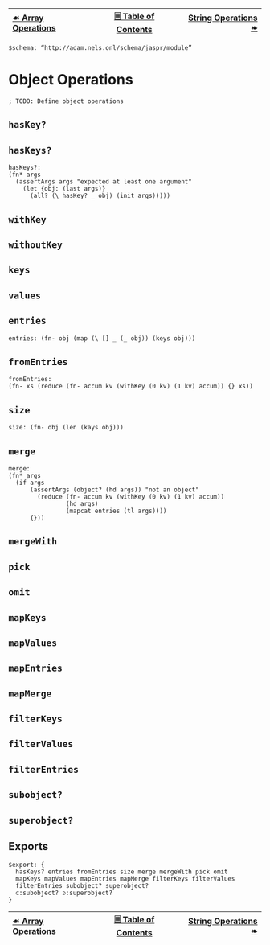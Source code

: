 [☙ Array Operations][prev] | [🗏 Table of Contents][toc] | [String Operations ❧][next]
:---|:---:|---:

    $schema: “http://adam.nels.onl/schema/jaspr/module”

# Object Operations

    ; TODO: Define object operations

## `hasKey?`

## `hasKeys?`

    hasKeys?:
    (fn* args
      (assertArgs args "expected at least one argument"
        (let {obj: (last args)}
          (all? (\ hasKey? _ obj) (init args)))))

## `withKey`

## `withoutKey`

## `keys`

## `values`

## `entries`

    entries: (fn- obj (map (\ [] _ (_ obj)) (keys obj)))

## `fromEntries`

    fromEntries:
    (fn- xs (reduce (fn- accum kv (withKey (0 kv) (1 kv) accum)) {} xs))

## `size`

    size: (fn- obj (len (kays obj)))

## `merge`

    merge:
    (fn* args
      (if args
          (assertArgs (object? (hd args)) "not an object"
            (reduce (fn- accum kv (withKey (0 kv) (1 kv) accum))
                    (hd args)
                    (mapcat entries (tl args))))
          {}))

## `mergeWith`

## `pick`

## `omit`

## `mapKeys`

## `mapValues`

## `mapEntries`

## `mapMerge`

## `filterKeys`

## `filterValues`

## `filterEntries`

## `subobject?`

## `superobject?`

## Exports

    $export: {
      hasKeys? entries fromEntries size merge mergeWith pick omit
      mapKeys mapValues mapEntries mapMerge filterKeys filterValues
      filterEntries subobject? superobject?
      ⪽:subobject? ⪾:superobject?
    }

[☙ Array Operations][prev] | [🗏 Table of Contents][toc] | [String Operations ❧][next]
:---|:---:|---:

[toc]: jaspr.jaspr.md
[prev]: arrays.jaspr.md
[next]: strings.jaspr.md
